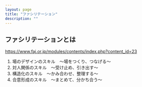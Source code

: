 ```yaml
---
layout: page
title: "ファシリテーション"
description: ""
---
```


## ファシリテーションとは

https://www.faj.or.jp/modules/contents/index.php?content_id=23

1. 場のデザインのスキル　～場をつくり、つなげる～
2. 対人関係のスキル　～受け止め、引き出す～
3. 構造化のスキル　～かみ合わせ、整理する～
4. 合意形成のスキル　～まとめて、分かち合う～

